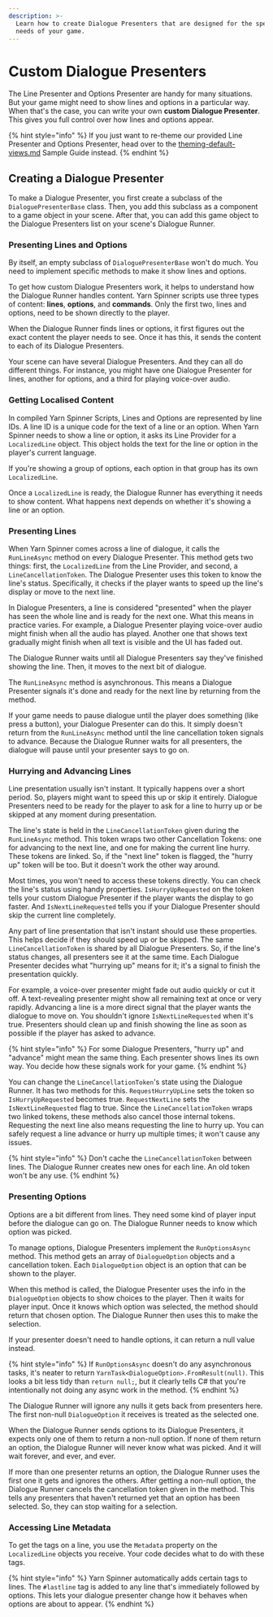 ```yaml
---
description: >-
  Learn how to create Dialogue Presenters that are designed for the specific
  needs of your game.
---
```


# Custom Dialogue Presenters

The Line Presenter and Options Presenter are handy for many situations. But your game might need to show lines and options in a particular way. When that's the case, you can write your own **custom Dialogue Presenter**. This gives you full control over how lines and options appear.

{% hint style="info" %}
If you just want to re-theme our provided Line Presenter and Options Presenter, head over to the [theming-default-views.md](../../yarn-spinner-for-unity/samples/theming-default-views.md "mention") Sample Guide instead.
{% endhint %}

## **Creating a Dialogue Presenter**

To make a Dialogue Presenter, you first create a subclass of the `DialoguePresenterBase` class. Then, you add this subclass as a component to a game object in your scene. After that, you can add this game object to the Dialogue Presenters list on your scene's Dialogue Runner.

### **Presenting Lines and Options**

By itself, an empty subclass of `DialoguePresenterBase` won't do much. You need to implement specific methods to make it show lines and options.

To get how custom Dialogue Presenters work, it helps to understand how the Dialogue Runner handles content. Yarn Spinner scripts use three types of content: **lines**, **options**, and **commands**. Only the first two, lines and options, need to be shown directly to the player.

When the Dialogue Runner finds lines or options, it first figures out the exact content the player needs to see. Once it has this, it sends the content to each of its Dialogue Presenters.

Your scene can have several Dialogue Presenters. And they can all do different things. For instance, you might have one Dialogue Presenter for lines, another for options, and a third for playing voice-over audio.

### **Getting Localised Content**

In compiled Yarn Spinner Scripts, Lines and Options are represented by line IDs. A line ID is a unique code for the text of a line or an option. When Yarn Spinner needs to show a line or option, it asks its Line Provider for a `LocalizedLine` object. This object holds the text for the line or option in the player's current language.

If you're showing a group of options, each option in that group has its own `LocalizedLine`.

Once a `LocalizedLine` is ready, the Dialogue Runner has everything it needs to show content. What happens next depends on whether it's showing a line or an option.

### **Presenting Lines**

When Yarn Spinner comes across a line of dialogue, it calls the `RunLineAsync` method on every Dialogue Presenter. This method gets two things: first, the `LocalizedLine` from the Line Provider, and second, a `LineCancellationToken`. The Dialogue Presenter uses this token to know the line's status. Specifically, it checks if the player wants to speed up the line's display or move to the next line.

In Dialogue Presenters, a line is considered "presented" when the player has seen the whole line and is ready for the next one. What this means in practice varies. For example, a Dialogue Presenter playing voice-over audio might finish when all the audio has played. Another one that shows text gradually might finish when all text is visible and the UI has faded out.

The Dialogue Runner waits until all Dialogue Presenters say they've finished showing the line. Then, it moves to the next bit of dialogue.

The `RunLineAsync` method is asynchronous. This means a Dialogue Presenter signals it's done and ready for the next line by returning from the method.

If your game needs to pause dialogue until the player does something (like press a button), your Dialogue Presenter can do this. It simply doesn't return from the `RunLineAsync` method until the line cancellation token signals to advance. Because the Dialogue Runner waits for all presenters, the dialogue will pause until your presenter says to go on.

### **Hurrying and Advancing Lines**

Line presentation usually isn't instant. It typically happens over a short period. So, players might want to speed this up or skip it entirely. Dialogue Presenters need to be ready for the player to ask for a line to hurry up or be skipped at any moment during presentation.

The line's state is held in the `LineCancellationToken` given during the `RunLineAsync` method. This token wraps two other Cancellation Tokens: one for advancing to the next line, and one for making the current line hurry. These tokens are linked. So, if the "next line" token is flagged, the "hurry up" token will be too. But it doesn't work the other way around.

Most times, you won't need to access these tokens directly. You can check the line's status using handy properties. `IsHurryUpRequested` on the token tells your custom Dialogue Presenter if the player wants the display to go faster. And `IsNextLineRequested` tells you if your Dialogue Presenter should skip the current line completely.

Any part of line presentation that isn't instant should use these properties. This helps decide if they should speed up or be skipped. The same `LineCancellationToken` is shared by all Dialogue Presenters. So, if the line's status changes, all presenters see it at the same time. Each Dialogue Presenter decides what "hurrying up" means for it; it's a signal to finish the presentation quickly.

For example, a voice-over presenter might fade out audio quickly or cut it off. A text-revealing presenter might show all remaining text at once or very rapidly. Advancing a line is a more direct signal that the player wants the dialogue to move on. You shouldn't ignore `IsNextLineRequested` when it's true. Presenters should clean up and finish showing the line as soon as possible if the player has asked to advance.

{% hint style="info" %}
For some Dialogue Presenters, "hurry up" and "advance" might mean the same thing. Each presenter shows lines its own way. You decide how these signals work for your game.
{% endhint %}

You can change the `LineCancellationToken`'s state using the Dialogue Runner. It has two methods for this. `RequestHurryUpLine` sets the token so `IsHurryUpRequested` becomes true. `RequestNextLine` sets the `IsNextLineRequested` flag to true. Since the `LineCancellationToken` wraps two linked tokens, these methods also cancel those internal tokens. Requesting the next line also means requesting the line to hurry up. You can safely request a line advance or hurry up multiple times; it won't cause any issues.

{% hint style="info" %}
Don't cache the `LineCancellationToken` between lines. The Dialogue Runner creates new ones for each line. An old token won't be any use.
{% endhint %}

### **Presenting Options**

Options are a bit different from lines. They need some kind of player input before the dialogue can go on. The Dialogue Runner needs to know which option was picked.

To manage options, Dialogue Presenters implement the `RunOptionsAsync` method. This method gets an array of `DialogueOption` objects and a cancellation token. Each `DialogueOption` object is an option that can be shown to the player.

When this method is called, the Dialogue Presenter uses the info in the `DialogueOption` objects to show choices to the player. Then it waits for player input. Once it knows which option was selected, the method should return that chosen option. The Dialogue Runner then uses this to make the selection.

If your presenter doesn't need to handle options, it can return a null value instead.

{% hint style="info" %}
If `RunOptionsAsync` doesn't do any asynchronous tasks, it's neater to return `YarnTask<DialogueOption>.FromResult(null)`. This looks a bit less tidy than `return null;`, but it clearly tells C# that you're intentionally not doing any async work in the method.
{% endhint %}

The Dialogue Runner will ignore any nulls it gets back from presenters here. The first non-null `DialogueOption` it receives is treated as the selected one.

When the Dialogue Runner sends options to its Dialogue Presenters, it expects only one of them to return a non-null option. If none of them return an option, the Dialogue Runner will never know what was picked. And it will wait forever, and ever, and ever.

If more than one presenter returns an option, the Dialogue Runner uses the first one it gets and ignores the others. After getting a non-null option, the Dialogue Runner cancels the cancellation token given in the method. This tells any presenters that haven't returned yet that an option has been selected. So, they can stop waiting for a selection.

### **Accessing Line Metadata**

To get the tags on a line, you use the `Metadata` property on the `LocalizedLine` objects you receive. Your code decides what to do with these tags.

{% hint style="info" %}
Yarn Spinner automatically adds certain tags to lines. The `#lastline` tag is added to any line that's immediately followed by options. This lets your dialogue presenter change how it behaves when options are about to appear.
{% endhint %}
